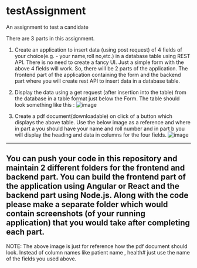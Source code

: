 # testAssignment
An assignment to test a candidate

There are 3 parts in this assignment.

1. Create an application to insert data (using post request) of 4 fields of your choice(e.g. - your name,roll no,etc.) in a database table using REST API.
There is no need to create a fancy UI. Just a simple form with the above 4 fields will work. So, there will be 2 parts of the application. The frontend part of the application containing the form and the backend part where you will create rest API to insert data in a database table.

2. Display the data using a get request (after insertion into the table) from the database in a table format just below the Form.
The table should look something like this :
![image](https://user-images.githubusercontent.com/41207686/214456455-d8f296cc-7a57-4077-b77d-8295e845a264.png)

3. Create a pdf document(downloadable) on click of a button which displays the above table.
Use the below image as a reference and where in part a you should have your name and roll number and in part b you will display the heading and data in columns for the four fields.
![image](https://user-images.githubusercontent.com/41207686/214454807-a57371d3-a647-430e-80e5-79ba3f72fe62.png)


-----------------------------------------------------------------

You can push your code in this repository and maintain 2 different folders for the frontend and backend part. You can build the frontend part of the application using Angular or React and the backend part using Node.js. Along with the code please make a separate folder which would contain screenshots (of your running application) that you would take after completing each part.
----------------------------------------------------------------

NOTE: The above image is just for reference how the pdf document should look. Instead of column names like patient name , health# just use the name of the fields you used above.

